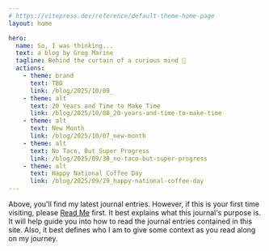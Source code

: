 ```yaml
---
# https://vitepress.dev/reference/default-theme-home-page
layout: home

hero:
  name: So, I was thinking...
  text: a blog by Greg Marine
  tagline: Behind the curtain of a curious mind 🤔
  actions:
    - theme: brand
      text: TBD
      link: /blog/2025/10/09_
    - theme: alt
      text: 20 Years and Time to Make Time
      link: /blog/2025/10/08_20-years-and-time-to-make-time
    - theme: alt
      text: New Month
      link: /blog/2025/10/07_new-month
    - theme: alt
      text: No Taco, But Super Progress
      link: /blog/2025/09/30_no-taco-but-super-progress
    - theme: alt
      text: Happy National Coffee Day
      link: /blog/2025/09/29_happy-national-coffee-day
---
```


Above, you'll find my latest journal entries. However, if this is your first time visiting, please [Read Me](read-me) first. It best explains what this journal's purpose is. It will help guide you into how to read the journal entries contained in this site. Also, it best defines who I am to give some context as you read along on my journey.
